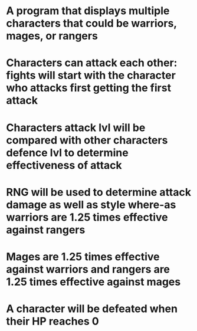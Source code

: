 # A program that displays multiple characters that could be warriors, mages, or rangers
# Characters can attack each other: fights will start with the character who attacks first getting the first attack
# Characters attack lvl will be compared with other characters defence lvl to determine effectiveness of attack
# RNG will be used to determine attack damage as well as style where-as warriors are 1.25 times effective against rangers
# Mages are 1.25 times effective against warriors and rangers are 1.25 times effective against mages
# A character will be defeated when their HP reaches 0
